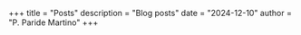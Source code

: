 +++
title = "Posts"
description = "Blog posts"
date = "2024-12-10"
author = "P. Paride Martino"
+++
